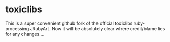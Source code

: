 # toxiclibs
This is a super convenient github fork of the official toxiclibs ruby-processing JRubyArt.  Now it will be absolutely clear where credit/blame lies for any changes....
